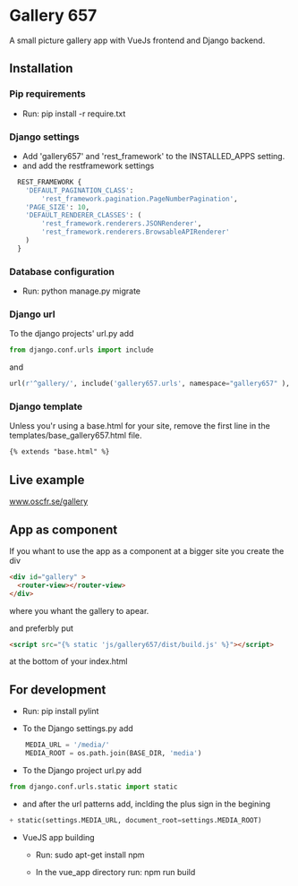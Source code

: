 # Gallery 657 #

A small picture gallery app with VueJs frontend and
Django backend.

## Installation ###
  
### Pip requirements ###

* Run: pip install -r require.txt

### Django settings ###

* Add 'gallery657' and 'rest_framework' to the INSTALLED_APPS setting.
* and add the restframework settings

``` python
  REST_FRAMEWORK {
    'DEFAULT_PAGINATION_CLASS':
        'rest_framework.pagination.PageNumberPagination',
    'PAGE_SIZE': 10,
    'DEFAULT_RENDERER_CLASSES': (
        'rest_framework.renderers.JSONRenderer',
        'rest_framework.renderers.BrowsableAPIRenderer'
    )
  }
  ```

### Database configuration ###

* Run: python manage.py migrate
  
### Django url ###

  To the django projects' url.py add

  ``` python
  from django.conf.urls import include
  ```

  and

  ``` python
  url(r'^gallery/', include('gallery657.urls', namespace="gallery657" ),
```

### Django template ###

Unless you'r using a base.html for your site,
remove the first line in the templates/base_gallery657.html file.

``` html
{% extends "base.html" %}
```

## Live example ##

  www.oscfr.se/gallery

## App as component ##

If you whant to use the app as a component at a bigger site you create the div

``` html
<div id="gallery" >
  <router-view></router-view>
</div>
```

 where you whant the gallery to apear.

and preferbly put

``` html
<script src="{% static 'js/gallery657/dist/build.js' %}"></script>
```

at the bottom of your index.html



## For development ##

* Run: pip install pylint

* To the Django settings.py add

``` python
    MEDIA_URL = '/media/'
    MEDIA_ROOT = os.path.join(BASE_DIR, 'media')
```

* To the Django project url.py add

``` python
from django.conf.urls.static import static
```

* and after the url patterns add, inclding the plus sign in the begining

``` python
+ static(settings.MEDIA_URL, document_root=settings.MEDIA_ROOT)
```

* VueJS app building
  
  * Run: sudo apt-get install npm
  
  * In the vue_app directory run: npm run build
